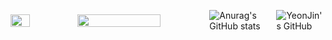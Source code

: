 <div style="display: flex; align-items: center; gap: 10px;">
  <img src="http://github-profile-summary-cards.vercel.app/api/cards/most-commit-language?username=dnsqkdwo&theme=github&exclude=html" 
       style="width: 32%;" />
  <img src="http://github-profile-summary-cards.vercel.app/api/cards/profile-details?username=dnsqkdwo&theme=github" 
       style="width: 66%;" />

  ![Anurag's GitHub stats](https://github-readme-stats.vercel.app/api?username=dnsqkdwo&show_icons=true&theme=radical)  

 <div class="header">
      <img src="https://capsule-render.vercel.app/api?type=transparent&fontColor=F5C0CA&text=dnsqkdwo's%20GitHub%20&height=150&fontSize=60&descAlignY=75&descAlign=60" alt="YeonJin's GitHub">
    </div>
</div>


